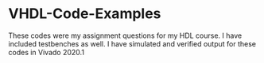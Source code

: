 # VHDL-Code-Examples
These codes were my assignment questions for my HDL course.
I have included testbenches as well.
I have simulated and verified output for these codes in Vivado 2020.1
